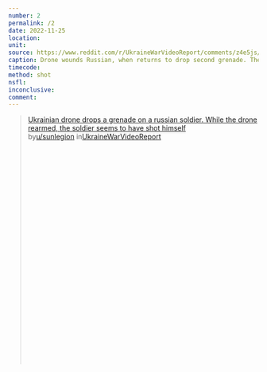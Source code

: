 ```yaml
---
number: 2
permalink: /2
date: 2022-11-25
location:
unit:
source: https://www.reddit.com/r/UkraineWarVideoReport/comments/z4e5js/ukrainian_drone_drops_a_grenade_on_a_russian/
caption: Drone wounds Russian, when returns to drop second grenade. The Russian is dead and appears to have shot himself
timecode:
method: shot
nsfl:
inconclusive:
comment:
---
```

<blockquote class="reddit-embed-bq" style="height:500px" data-embed-height="604"><a href="https://www.reddit.com/r/UkraineWarVideoReport/comments/z4e5js/ukrainian_drone_drops_a_grenade_on_a_russian/">Ukrainian drone drops a grenade on a russian soldier. While the drone rearmed, the soldier seems to have shot himself</a><br> by<a href="https://www.reddit.com/user/sunlegion/">u/sunlegion</a> in<a href="https://www.reddit.com/r/UkraineWarVideoReport/">UkraineWarVideoReport</a></blockquote><script async="" src="https://embed.reddit.com/widgets.js" charset="UTF-8"></script>